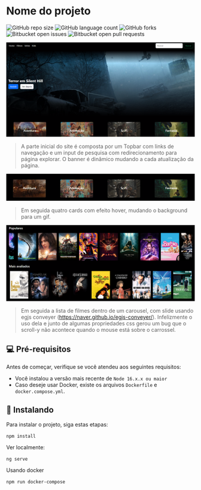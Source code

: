# Nome do projeto

![GitHub repo size](https://img.shields.io/github/repo-size/SamGCM/diamonds?style=for-the-badge)
![GitHub language count](https://img.shields.io/github/languages/count/SamGCM/diamonds?style=for-the-badge)
![GitHub forks](https://img.shields.io/github/forks/SamGCM/diamonds?style=for-the-badge)
![Bitbucket open issues](https://img.shields.io/bitbucket/issues/SamGCM/diamonds?style=for-the-badge)
![Bitbucket open pull requests](https://img.shields.io/bitbucket/pr-raw/SamGCM/diamonds?style=for-the-badge)

![Alt text](images/image-1.png)

> A parte inicial do site é composta por um Topbar com links de navegação e um input de pesquisa com redirecionamento para página explorar. O banner é dinâmico mudando a cada atualização da página.

![Alt text](images/image-3.png)

> Em seguida quatro cards com efeito hover, mudando o background para um gif.

![Alt text](images/image-5.png)

> Em seguida a lista de filmes dentro de um carousel, com slide usando egjs conveyer (https://naver.github.io/egjs-conveyer/). Infelizmente o uso dela e junto de algumas propriedades css gerou um bug que o scroll-y não acontece quando o mouse está sobre o carrossel.

## 💻 Pré-requisitos

Antes de começar, verifique se você atendeu aos seguintes requisitos:

* Você instalou a versão mais recente de `Node 16.x.x ou maior`
* Caso deseje usar Docker, existe os arquivos `Dockerfile` e `docker.compose.yml`.


## 🚀 Instalando

Para instalar o projeto, siga estas etapas:

```
npm install
```

Ver localmente:
```
ng serve
```

Usando docker
```
npm run docker-compose
```
